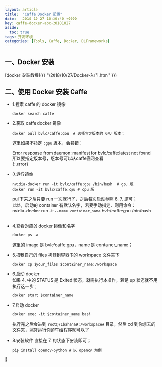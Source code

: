 ```yaml
---
layout: article
title:  "Caffe Docker 配置"
date:   2018-10-27 18:30:40 +0800
key: caffe-docker-abc-20181027
aside:
  toc: true
tags: 开发环境
categories: [Tools, Caffe, Docker, DLFrameworks]
---
```

## 一、Docker 安装  
[docker 安装教程]({{ "/2018/10/27/Docker-入门.html" }})  

## 二、使用 Docker 安装 Caffe  

- 1.搜索 caffe 的 docker 镜像  
  ```shell
  docker search caffe  
  ```

- 2.获取 caffe docker 镜像  
  ```shell
  docker pull bvlc/caffe:gpu  # 选择官方版本的 GPU 版本；  
  ```  

  这里如果不指定 `:gpu` 版本，会报错：  

  Error response from daemon: manifest for bvlc/caffe:latest not found  
  所以要指定版本号，版本号可以从caffe官网查看   
  {:.error}

- 3.运行镜像   
  ```shell
  nvidia-docker run -it bvlc/caffe:gpu /bin/bash  # gpu 版  
  docker run -it bvlc/caffe:cpu # cpu 版   
  ```

  pull下来之后只要 run 一次就行了，之后每次启动参照 6. 7. 即可；  
  此处，启动的 container 有默认名字，若要手动指定，则用命令：  
  nvidia-docker run -it `--name container_name` bvlc/caffe:gpu /bin/bash  
           
- 4.查看对应的 docker 镜像和名字  
  ```shell
  docker ps -a
  ```
  这里的 image 是 bvlc/caffe:gpu，name 是 container_name；  


- 5.把我自己的 files 拷贝到容器下的 workspace 文件夹下  
  ```shell
  docker cp $your_files $container_name:/workspace
  ```

- 6.启动 docker  
  如果 4. 中的 STATUS 是 Exited 状态，就需执行本操作，若是 up 状态就不用执行这一步；  
  ```shell
  docker start $container_name
  ```


- 7.启动 docker  
  ```shell
  docker exec -it $container_name bash
  ```
  执行完之后会进到 `root@71bahaha9:/workspace#` 目录，然后 cd 到你想去的文件夹，照常运行你的车给程序就可以了  

- 8.安装软件
  直接在 7. 的状态下安装即可；     
  ```shell
  pip install opencv-python # 以 opencv 为例
  ```

:ghost:
